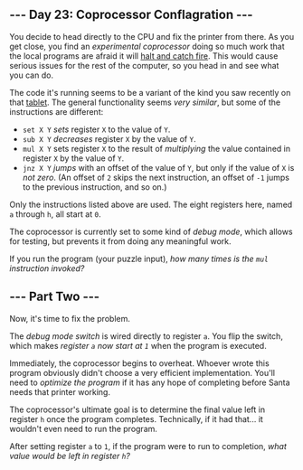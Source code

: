## --- Day 23: Coprocessor Conflagration ---

You decide to head directly to the CPU and fix the printer from there. As you get close, you find an _experimental coprocessor_ doing so much work that the local programs are afraid it will [halt and catch fire](https://en.wikipedia.org/wiki/Halt_and_Catch_Fire). This would cause serious issues for the rest of the computer, so you head in and see what you can do.

The code it's running seems to be a variant of the kind you saw recently on that [tablet](18). The general functionality seems _very similar_, but some of the instructions are different:

*   `` set X Y `` _sets_ register `` X `` to the value of `` Y ``.
*   `` sub X Y `` _decreases_ register `` X `` by the value of `` Y ``.
*   `` mul X Y `` sets register `` X `` to the result of _multiplying_ the value contained in register `` X `` by the value of `` Y ``.
*   `` jnz X Y `` _jumps_ with an offset of the value of `` Y ``, but only if the value of `` X `` is _not zero_. (An offset of `` 2 `` skips the next instruction, an offset of `` -1 `` jumps to the previous instruction, and so on.)

Only the instructions listed above are used. The eight registers here, named `` a `` through `` h ``, all start at `` 0 ``.

The coprocessor is currently set to some kind of _debug mode_, which allows for testing, but prevents it from doing any meaningful work.

If you run the program (your puzzle input), _how many times is the `` mul `` instruction invoked?_

## --- Part Two ---

Now, it's time to fix the problem.

The _debug mode switch_ is wired directly to register `` a ``. You <span title="From 'magic' to 'more magic'.">flip the switch</span>, which makes _register `` a `` now start at `` 1 ``_ when the program is executed.

Immediately, the coprocessor begins to overheat. Whoever wrote this program obviously didn't choose a very efficient implementation. You'll need to _optimize the program_ if it has any hope of completing before Santa needs that printer working.

The coprocessor's ultimate goal is to determine the final value left in register `` h `` once the program completes. Technically, if it had that... it wouldn't even need to run the program.

After setting register `` a `` to `` 1 ``, if the program were to run to completion, _what value would be left in register `` h ``?_